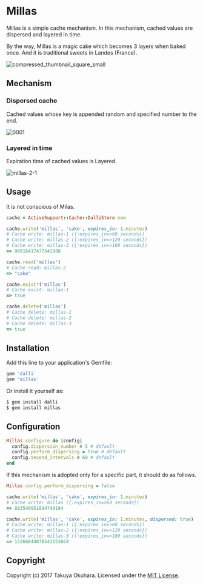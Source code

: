 # Millas

Millas is a simple cache mechanism. In this mechanism, cached values are dispersed and layered in time.

By the way, Millas is a magic cake which becomes 3 layers when baked once. And it is traditional sweets in Landes (France).

![compressed_thumbnail_square_small](https://user-images.githubusercontent.com/4189626/27506204-9d02d5f0-58ee-11e7-8517-8b16a003fd42.png)

## Mechanism

### Dispersed cache

Cached values whose key is appended random and specified number to the end.

![0001](https://user-images.githubusercontent.com/4189626/27507452-b372eebc-590a-11e7-88fc-32cc424454b7.jpg)

### Layered in time

Expiration time of cached values is Layered.

![millas-2-1](https://user-images.githubusercontent.com/4189626/27507451-b2760260-590a-11e7-90a9-d481cb4e8bc2.png)

## Usage

It is not conscious of Milas.

```ruby
cache = ActiveSupport::Cache::DalliStore.new

cache.write('millas', 'cake', expires_in: 1.minutes)
# Cache write: millas-1 ({:expires_in=>60 seconds})
# Cache write: millas-2 ({:expires_in=>120 seconds})
# Cache write: millas-3 ({:expires_in=>180 seconds})
=> 90916417477541888

cache.read('millas')
# Cache read: millas-2
=> "cake"

cache.exist?('millas')
# Cache exist: millas-1
=> true

cache.delete('millas')
# Cache delete: millas-1
# Cache delete: millas-2
# Cache delete: millas-3
=> true
```

## Installation
Add this line to your application's Gemfile:

```ruby
gem 'dalli'
gem 'millas'
```

Or install it yourself as:
```bash
$ gem install dalli
$ gem install millas
```

## Configuration

```ruby
Millas.configure do |config|
  config.dispersion_number = 5 # default
  config.perform_dispersing = true # default
  config.second_intervals = 60 # default
end
```

If this mechanism is adopted only for a specific part, it should do as follows.

```ruby
Millas.config.perform_dispersing = false

cache.write('millas', 'cake', expires_in: 1.minutes)
# Cache write: millas ({:expires_in=>60 seconds})
=> 883549951894749184

cache.write('millas', 'cake', expires_in: 1.minutes, dispersed: true)
# Cache write: millas-1 ({:expires_in=>60 seconds})
# Cache write: millas-2 ({:expires_in=>120 seconds})
# Cache write: millas-3 ({:expires_in=>180 seconds})
=> 15366844878541553664
```

## Copyright
Copyright (c) 2017 Takuya Okuhara. Licensed under the  [MIT License](http://opensource.org/licenses/MIT).
